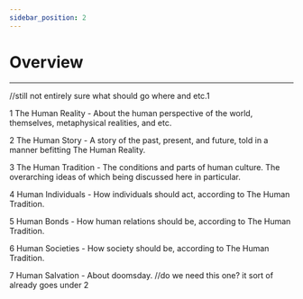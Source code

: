 ```yaml
---
sidebar_position: 2
---
```


# Overview

---

//still not entirely sure what should go where and etc.1

1 The Human Reality - About the human perspective of the world, themselves, metaphysical realities, and etc.

2 The Human Story - A story of the past, present, and future, told in a manner befitting The Human Reality.

3 The Human Tradition - The conditions and parts of human culture. The overarching ideas of which being discussed here in particular.

4 Human Individuals - How individuals should act, according to The Human Tradition.

5 Human Bonds - How human relations should be, according to The Human Tradition.

6 Human Societies - How society should be, according to The Human Tradition.

7 Human Salvation - About doomsday. //do we need this one? it sort of already goes under 2